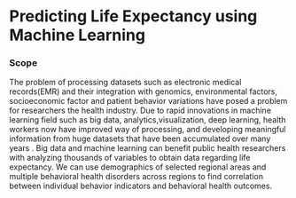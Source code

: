 # Predicting Life Expectancy using Machine Learning
### Scope
The problem of processing datasets such as electronic medical records(EMR)  and their integration with genomics, environmental factors, socioeconomic factor and patient behavior variations have posed a problem for researchers the health industry. Due to rapid innovations in machine learning field such as big data,  analytics,visualization, deep learning, health workers now have improved way of processing, and developing meaningful information from huge datasets that have been accumulated over many years . 
Big data and machine learning can benefit public health researchers with analyzing thousands of variables to obtain data regarding life expectancy. We can use demographics of selected regional areas and multiple behavioral health disorders across regions to find correlation between individual behavior indicators and behavioral health outcomes. 
